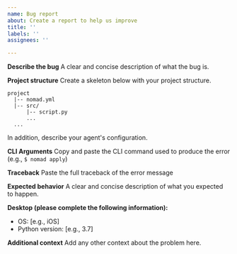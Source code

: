 ```yaml
---
name: Bug report
about: Create a report to help us improve
title: ''
labels: ''
assignees: ''

---
```


**Describe the bug**
A clear and concise description of what the bug is.

**Project structure**
Create a skeleton below with your project structure.
```
project
  |-- nomad.yml
  |-- src/
      |-- script.py
      ...
  ...
```
In addition, describe your agent's configuration.

**CLI Arguments**
Copy and paste the CLI command used to produce the error (e.g., ```$ nomad apply```)

**Traceback**
Paste the full traceback of the error message

**Expected behavior**
A clear and concise description of what you expected to happen.

**Desktop (please complete the following information):**
 - OS: [e.g., iOS]
 - Python version: [e.g., 3.7]

**Additional context**
Add any other context about the problem here.
